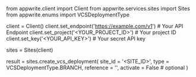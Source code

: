 from appwrite.client import Client
from appwrite.services.sites import Sites
from appwrite.enums import VCSDeploymentType

client = Client()
client.set_endpoint('https://example.com/v1') # Your API Endpoint
client.set_project('<YOUR_PROJECT_ID>') # Your project ID
client.set_key('<YOUR_API_KEY>') # Your secret API key

sites = Sites(client)

result = sites.create_vcs_deployment(
    site_id = '<SITE_ID>',
    type = VCSDeploymentType.BRANCH,
    reference = '<REFERENCE>',
    activate = False # optional
)
